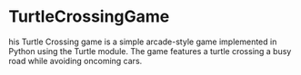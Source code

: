 # TurtleCrossingGame
his Turtle Crossing game is a simple arcade-style game implemented in Python using the Turtle module. The game features a turtle crossing a busy road while avoiding oncoming cars.
